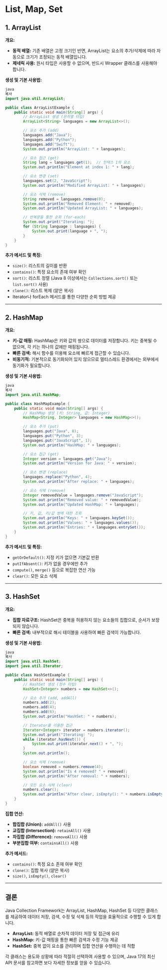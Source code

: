 # List, Map, Set

## 1. ArrayList

**개요:**

- **동적 배열:** 기존 배열은 고정 크기인 반면, ArrayList는 요소의 추가/삭제에 따라 자동으로 크기가 조정되는 동적 배열입니다.
- **제네릭 사용:** 원시 타입은 사용할 수 없으며, 반드시 Wrapper 클래스를 사용해야 합니다.

**생성 및 기본 사용법:**

```java
java
복사
import java.util.ArrayList;

public class ArrayListExample {
    public static void main(String[] args) {
        // ArrayList 생성 (문자열 타입)
        ArrayList<String> languages = new ArrayList<>();

        // 요소 추가 (add)
        languages.add("Java");
        languages.add("Python");
        languages.add("Swift");
        System.out.println("ArrayList: " + languages);

        // 요소 접근 (get)
        String lang = languages.get(1);  // 인덱스 1의 요소
        System.out.println("Element at index 1: " + lang);

        // 요소 변경 (set)
        languages.set(2, "JavaScript");
        System.out.println("Modified ArrayList: " + languages);

        // 요소 삭제 (remove)
        String removed = languages.remove(0);
        System.out.println("Removed Element: " + removed);
        System.out.println("Updated ArrayList: " + languages);

        // 반복문을 통한 순회 (for-each)
        System.out.print("Iterating: ");
        for (String language : languages) {
            System.out.print(language + ", ");
        }
    }
}
```

**추가 메서드 및 특징:**

- `size()`: 리스트의 길이를 반환
- `contains()`: 특정 요소의 존재 여부 확인
- `sort()`: 리스트 정렬 (Java 8 이상에서는 `Collections.sort()` 또는 `list.sort()` 사용)
- `clone()`: 리스트 복제 (얕은 복사)
- Iterator나 forEach 메서드를 통한 다양한 순회 방법 제공

---

## 2. HashMap

**개요:**

- **키-값 매핑:** HashMap은 키와 값의 쌍으로 데이터를 저장합니다. 키는 중복될 수 없으며, 각 키는 하나의 값에만 매핑됩니다.
- **빠른 검색:** 해시 함수를 이용해 요소에 빠르게 접근할 수 있습니다.
- **비동기적:** 기본적으로 동기화되어 있지 않으므로 멀티스레드 환경에서는 외부에서 동기화가 필요합니다.

**생성 및 기본 사용법:**

```java
java
복사
import java.util.HashMap;

public class HashMapExample {
    public static void main(String[] args) {
        // HashMap 생성 (키: String, 값: Integer)
        HashMap<String, Integer> languages = new HashMap<>();

        // 요소 추가 (put)
        languages.put("Java", 8);
        languages.put("Python", 3);
        languages.put("JavaScript", 1);
        System.out.println("HashMap: " + languages);

        // 요소 접근 (get)
        Integer version = languages.get("Java");
        System.out.println("Version for Java: " + version);

        // 요소 변경 (replace)
        languages.replace("Python", 4);
        System.out.println("After replace: " + languages);

        // 요소 삭제 (remove)
        Integer removedValue = languages.remove("JavaScript");
        System.out.println("Removed value: " + removedValue);
        System.out.println("Updated HashMap: " + languages);

        // 키, 값, 키/값 쌍에 대한 조회
        System.out.println("Keys: " + languages.keySet());
        System.out.println("Values: " + languages.values());
        System.out.println("Entries: " + languages.entrySet());
    }
}
```

**추가 메서드 및 특징:**

- `getOrDefault()`: 지정 키가 없으면 기본값 반환
- `putIfAbsent()`: 키가 없을 경우에만 추가
- `compute()`, `merge()` 등으로 복잡한 연산 가능
- `clear()`: 모든 요소 삭제

---

## 3. HashSet

**개요:**

- **집합 자료구조:** HashSet은 중복을 허용하지 않는 요소들의 집합으로, 순서가 보장되지 않습니다.
- **빠른 검색:** 내부적으로 해시 테이블을 사용하여 빠른 검색이 가능합니다.

**생성 및 기본 사용법:**

```java
java
복사
import java.util.HashSet;
import java.util.Iterator;

public class HashSetExample {
    public static void main(String[] args) {
        // HashSet 생성 (정수 타입)
        HashSet<Integer> numbers = new HashSet<>();

        // 요소 추가 (add, addAll)
        numbers.add(2);
        numbers.add(4);
        numbers.add(6);
        System.out.println("HashSet: " + numbers);

        // Iterator를 이용한 접근
        Iterator<Integer> iterator = numbers.iterator();
        System.out.print("Iterating: ");
        while (iterator.hasNext()) {
            System.out.print(iterator.next() + ", ");
        }
        System.out.println();

        // 요소 삭제 (remove)
        boolean removed = numbers.remove(4);
        System.out.println("Is 4 removed? " + removed);
        System.out.println("After removal: " + numbers);

        // 모든 요소 삭제 (clear)
        numbers.clear();
        System.out.println("After clear, isEmpty(): " + numbers.isEmpty());
    }
}
```

**집합 연산:**

- **합집합 (Union):** `addAll()` 사용
- **교집합 (Intersection):** `retainAll()` 사용
- **차집합 (Difference):** `removeAll()` 사용
- **부분집합 여부:** `containsAll()` 사용

**추가 메서드:**

- `contains()`: 특정 요소 존재 여부 확인
- `clone()`: 집합 복사 (얕은 복사)
- `size()`, `isEmpty()`, `clear()`

---

## 결론

Java Collection Framework는 ArrayList, HashMap, HashSet 등 다양한 클래스를 제공하여 데이터 저장, 검색, 수정 및 삭제 등의 작업을 효율적으로 수행할 수 있게 합니다.

- **ArrayList:** 동적 배열로 순차적 데이터 저장 및 접근에 유리
- **HashMap:** 키-값 매핑을 통한 빠른 검색과 수정 기능 제공
- **HashSet:** 중복 없이 요소를 관리하며 집합 연산을 수행하는 데 적합

각 클래스는 용도와 상황에 따라 적절히 선택하여 사용할 수 있으며, Java 17의 최신 API 문서를 참고하면 보다 자세한 정보를 얻을 수 있습니다.